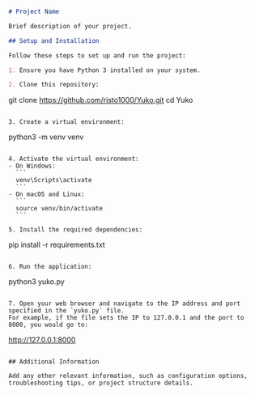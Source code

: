 
```markdown
# Project Name

Brief description of your project.

## Setup and Installation

Follow these steps to set up and run the project:

1. Ensure you have Python 3 installed on your system.

2. Clone this repository:
   ```
   git clone https://github.com/risto1000/Yuko.git
   cd Yuko
   ```

3. Create a virtual environment:
   ```
   python3 -m venv venv
   ```

4. Activate the virtual environment:
   - On Windows:
     ```
     venv\Scripts\activate
     ```
   - On macOS and Linux:
     ```
     source venv/bin/activate
     ```

5. Install the required dependencies:
   ```
   pip install -r requirements.txt
   ```

6. Run the application:
   ```
   python3 yuko.py
   ```

7. Open your web browser and navigate to the IP address and port specified in the `yuko.py` file.
   For example, if the file sets the IP to 127.0.0.1 and the port to 8000, you would go to:
   ```
   http://127.0.0.1:8000
   ```

## Additional Information

Add any other relevant information, such as configuration options, troubleshooting tips, or project structure details.

```